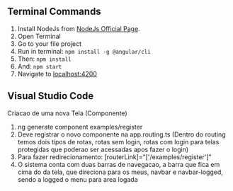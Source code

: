## Terminal Commands

1. Install NodeJs from [NodeJs Official Page](https://nodejs.org/en).
2. Open Terminal
3. Go to your file project
4. Run in terminal: ```npm install -g @angular/cli```
5. Then: ```npm install```
6. And: ```npm start```
7. Navigate to [localhost:4200](localhost:4200)

## Visual Studio Code
Criacao de uma nova Tela (Componente)
1. ng generate component examples/register
2. Deve registrar o novo componente na app.routing.ts (Dentro do routing temos dois tipos de rotas, rotas sem login, rotas com login para telas protegidas que poderao ser acessadas apos fazer o login)
3. Para fazer redirecionamento: [routerLink]="['/examples/register']"
4. O sistema conta com duas barras de navegacao, a barra que fica em cima do da tela, que direciona para os meus, navbar e navbar-logged, sendo a logged o menu para area logada